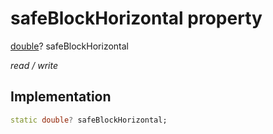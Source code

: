 


# safeBlockHorizontal property







[double](https://api.flutter.dev/flutter/dart-core/double-class.html)? safeBlockHorizontal
  
_<span class="feature">read / write</span>_






## Implementation

```dart
static double? safeBlockHorizontal;
```







